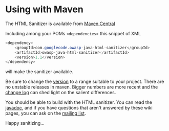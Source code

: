 # Using with Maven 

The HTML Sanitizer is available from
[Maven Central](https://search.maven.org/#browse%7C84770979)

Including among your POMs `<dependencies>` this snippet of XML

```Java
<dependency>
    <groupId>com.googlecode.owasp-java-html-sanitizer</groupId>
    <artifactId>owasp-java-html-sanitizer</artifactId>
    <version>1.1</version>
</dependency>
```

will make the sanitizer available.

Be sure to change the
[version](http://docs.codehaus.org/display/MAVEN/Dependency+Mediation+and+Conflict+Resolution#DependencyMediationandConflictResolution-DependencyVersionRanges)
to a range suitable to your project.  There are no unstable releases
in maven.
Bigger numbers are more recent and the [change log](../change_log.md)
can shed light on the salient differences.

You should be able to build with the HTML sanitizer.  You can read the
[javadoc](https://rawgit.com/OWASP/java-html-sanitizer/master/distrib/javadoc/index.html),
and if you have questions that aren't answered by these wiki pages,
you can ask on the
[mailing list](http://groups.google.com/group/owasp-java-html-sanitizer-support).

Happy sanitizing...
